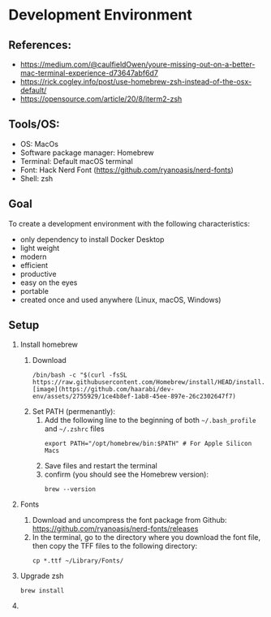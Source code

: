 # Development Environment
## References: 
* https://medium.com/@caulfieldOwen/youre-missing-out-on-a-better-mac-terminal-experience-d73647abf6d7
* https://rick.cogley.info/post/use-homebrew-zsh-instead-of-the-osx-default/
* https://opensource.com/article/20/8/iterm2-zsh

## Tools/OS:
* OS: MacOs
* Software package manager: Homebrew
* Terminal: Default macOS terminal
* Font: Hack Nerd Font (https://github.com/ryanoasis/nerd-fonts)
* Shell: zsh

## Goal
To create a development environment with the following characteristics:
* only dependency to install Docker Desktop
* light weight
* modern
* efficient
* productive
* easy on the eyes
* portable
* created once and used anywhere (Linux, macOS, Windows)

## Setup
1. Install homebrew
    1. Download 
       ````
       /bin/bash -c "$(curl -fsSL https://raw.githubusercontent.com/Homebrew/install/HEAD/install.sh)"![image](https://github.com/haarabi/dev-env/assets/2755929/1ce4b8ef-1ab8-45ee-897e-26c2302647f7)
       ````
    2. Set PATH (permenantly):
        1. Add the following line to the beginning of both `~/.bash_profile` and `~/.zshrc` files
           ````
           export PATH="/opt/homebrew/bin:$PATH" # For Apple Silicon Macs
           ````
        2. Save files and restart the terminal
        3. confirm (you should see the Homebrew version):
           ````
           brew --version
           ````
3. Fonts
    1. Download and uncompress the font package from Github: https://github.com/ryanoasis/nerd-fonts/releases
    2. In the terminal, go to the directory where you download the font file, then copy the TFF files to the following directory:
        ````
        cp *.ttf ~/Library/Fonts/
        ````
4. Upgrade zsh
   ````
   brew install
   ````
   
5. 
